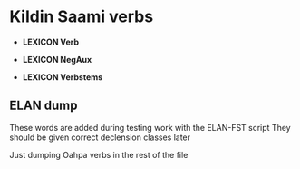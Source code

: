 

# Kildin Saami verbs


 * **LEXICON Verb**


 * **LEXICON NegAux**








































 * **LEXICON Verbstems**








## ELAN dump
These words are added during testing work with the ELAN-FST script
They should be given correct declension classes later


Just dumping Oahpa verbs in the rest of the file
